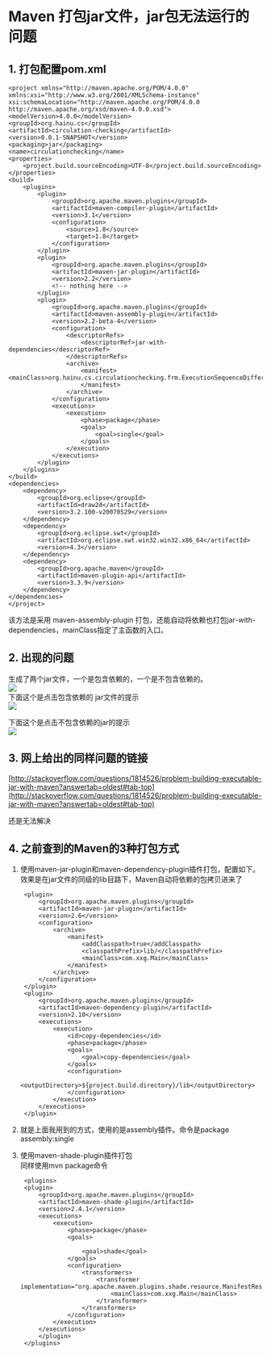 # Maven 打包jar文件，jar包无法运行的问题
## 1. 打包配置pom.xml
	<project xmlns="http://maven.apache.org/POM/4.0.0" xmlns:xsi="http://www.w3.org/2001/XMLSchema-instance"
	xsi:schemaLocation="http://maven.apache.org/POM/4.0.0 http://maven.apache.org/xsd/maven-4.0.0.xsd">
	<modelVersion>4.0.0</modelVersion>
	<groupId>org.hainu.cs</groupId>
	<artifactId>circulation-checking</artifactId>
	<version>0.0.1-SNAPSHOT</version>
	<packaging>jar</packaging>
	<name>circulationchecking</name>
	<properties>
		<project.build.sourceEncoding>UTF-8</project.build.sourceEncoding>
	</properties>
	<build>
		<plugins>
			<plugin>
				<groupId>org.apache.maven.plugins</groupId>
				<artifactId>maven-compiler-plugin</artifactId>
				<version>3.1</version>
				<configuration>
					<source>1.8</source>
					<target>1.8</target>
				</configuration>
			</plugin>
			<plugin>
				<groupId>org.apache.maven.plugins</groupId>
				<artifactId>maven-jar-plugin</artifactId>
				<version>2.2</version>
				<!-- nothing here -->
			</plugin>
			<plugin>
				<groupId>org.apache.maven.plugins</groupId>
				<artifactId>maven-assembly-plugin</artifactId>
				<version>2.2-beta-4</version>
				<configuration>
					<descriptorRefs>
						<descriptorRef>jar-with-dependencies</descriptorRef>
					</descriptorRefs>
					<archive>
						<manifest>	<mainClass>org.hainu.cs.circulationchecking.frm.ExecutionSequenceDifferentFrm</mainClass>
						</manifest>
					</archive>
				</configuration>
				<executions>
					<execution>
						<phase>package</phase>
						<goals>
							<goal>single</goal>
						</goals>
					</execution>
				</executions>
			</plugin>
		</plugins>
	</build>
	<dependencies>
		<dependency>
			<groupId>org.eclipse</groupId>
			<artifactId>draw2d</artifactId>
			<version>3.2.100-v20070529</version>
		</dependency>
		<dependency>
			<groupId>org.eclipse.swt</groupId>
			<artifactId>org.eclipse.swt.win32.win32.x86_64</artifactId>
			<version>4.3</version>
		</dependency>
		<dependency>
			<groupId>org.apache.maven</groupId>
			<artifactId>maven-plugin-api</artifactId>
			<version>3.3.9</version>
		</dependency>
	</dependencies>
	</project>

该方法是采用 maven-assembly-plugin 打包，还能自动将依赖也打包jar-with-dependencies，mainClass指定了主函数的入口。

## 2. 出现的问题
生成了两个jar文件，一个是包含依赖的，一个是不包含依赖的。  
![](http://i.imgur.com/2a5vhOB.png)  
下面这个是点击包含依赖的 jar文件的提示  
![](http://i.imgur.com/i3tlLuC.png)

下面这个是点击不包含依赖的jar的提示    
![](http://i.imgur.com/Y6XxMts.png)

## 3. 网上给出的同样问题的链接

[http://stackoverflow.com/questions/1814526/problem-building-executable-jar-with-maven?answertab=oldest#tab-top](http://stackoverflow.com/questions/1814526/problem-building-executable-jar-with-maven?answertab=oldest#tab-top)

还是无法解决

## 4. 之前查到的Maven的3种打包方式
1. 使用maven-jar-plugin和maven-dependency-plugin插件打包，配置如下。
效果是在jar文件的同级的lib目路下，Maven自动将依赖的包拷贝进来了

	<build>
	<plugins>

		<plugin>
			<groupId>org.apache.maven.plugins</groupId>
			<artifactId>maven-jar-plugin</artifactId>
			<version>2.6</version>
			<configuration>
				<archive>
					<manifest>
						<addClasspath>true</addClasspath>
						<classpathPrefix>lib/</classpathPrefix>
						<mainClass>com.xxg.Main</mainClass>
					</manifest>
				</archive>
			</configuration>
		</plugin>
		<plugin>
			<groupId>org.apache.maven.plugins</groupId>
			<artifactId>maven-dependency-plugin</artifactId>
			<version>2.10</version>
			<executions>
				<execution>
					<id>copy-dependencies</id>
					<phase>package</phase>
					<goals>
						<goal>copy-dependencies</goal>
					</goals>
					<configuration>
						<outputDirectory>${project.build.directory}/lib</outputDirectory>
					</configuration>
				</execution>
			</executions>
		</plugin>

	</plugins>
	</build>

2. 就是上面我用到的方式，使用的是assembly插件。命令是package assembly:single 


3. 使用maven-shade-plugin插件打包  
同样使用mvn package命令

		<plugins>
		<plugin>
			<groupId>org.apache.maven.plugins</groupId>
			<artifactId>maven-shade-plugin</artifactId>
			<version>2.4.1</version>
			<executions>
				<execution>
					<phase>package</phase>
					<goals>

						<goal>shade</goal>
					</goals>
					<configuration>
						<transformers>
							<transformer implementation="org.apache.maven.plugins.shade.resource.ManifestResourceTransformer">
								<mainClass>com.xxg.Main</mainClass>
							</transformer>
						</transformers>
					</configuration>
				</execution>
			</executions>
			</plugin>
		</plugins>